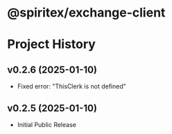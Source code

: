 # @spiritex/exchange-client


# Project History


v0.2.6 (2025-01-10)
---------------------------------------------------------------------

- Fixed error: "ThisClerk is not defined"


v0.2.5 (2025-01-10)
---------------------------------------------------------------------

- Initial Public Release
